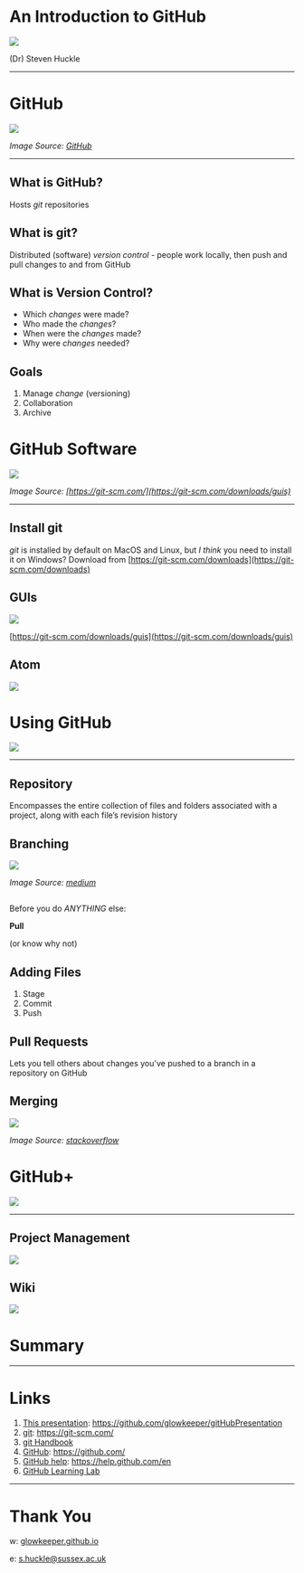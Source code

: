 #  An Introduction to GitHub

![](images/karlMarx.jpg)

(Dr) Steven Huckle

- - -

# GitHub

![](images/Octocat.jpg)

_Image Source: [GitHub](https://github.com)_

- - -

## What is GitHub?

Hosts _git_ repositories

## What is git?

Distributed (software) _version control_ - people work locally, then push and pull changes to and from GitHub

## What is Version Control?

+ Which _changes_ were made?
+ Who made the _changes_?
+ When were the _changes_ made?
+ Why were _changes_ needed?

## Goals

1. Manage _change_ (versioning)
2. Collaboration
4. Archive

# GitHub Software

![](images/gitSoftware.png)

_Image Source: [https://git-scm.com/](https://git-scm.com/downloads/guis)_

- - -

## Install git

_git_ is installed by default on MacOS and Linux, but _I think_ you need to install it on Windows? Download from [https://git-scm.com/downloads](https://git-scm.com/downloads)

## GUIs

![](images/mySmartGit.png)

[https://git-scm.com/downloads/guis](https://git-scm.com/downloads/guis)

## Atom

![](images/atomGitHub.png)

# Using GitHub

![](images/githubAccount.png)

- - -

## Repository

Encompasses the entire collection of files and folders associated with a project, along with each file’s revision history

## Branching

![](images/gitFlow.png)

_Image Source: [medium](images/https://medium.com/devsondevs/gitflow-workflow-continuous-integration-continuous-delivery-7f4643abb64f)_

##

Before you do _ANYTHING_ else:

**Pull**

(or know why not)

## Adding Files

1. Stage
2. Commit
3. Push

## Pull Requests

Lets you tell others about changes you've pushed to a branch in a repository on GitHub

## Merging

![](images/gitMerge.png)

_Image Source: [stackoverflow](https://stackoverflow.com/questions/55730292/how-git-maintains-commits-from-deleted-branch)_

# GitHub+

![](images/extras.jpg)

- - -

## Project Management

![](images/githubProjects.png)

## Wiki

![](images/githubWiki.png)

# Summary

- - -

# Links

1. [This presentation](https://github.com/glowkeeper/gitHubPresentation): https://github.com/glowkeeper/gitHubPresentation
2. [git](https://git-scm.com/): https://git-scm.com/
3. [git Handbook](https://guides.github.com/introduction/git-handbook/)
4. [GitHub](https://github.com/): https://github.com/
5. [GitHub help](https://help.github.com/en): https://help.github.com/en
6. [GitHub Learning Lab](https://lab.github.com/)

- - -

# Thank You

w: [glowkeeper.github.io](https://glowkeeper.github.io/)

e: s.huckle@sussex.ac.uk
